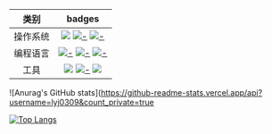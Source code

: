 类别|badges
:---:|:---:
操作系统|![](https://img.shields.io/badge/-Windows-0078D6?style=flat-square&logo=Windows) [![-](https://img.shields.io/badge/Debian-a80030?style=flat-square&logo=debian&logoColor=white)]() [![-](https://img.shields.io/badge/Ubuntu-dd4714?style=flat-square&logo=ubuntu&logoColor=white)]() 
编程语言|[![-](https://img.shields.io/badge/Go-00add8?style=flat-square&logo=go&logoColor=white)]() [![-](https://img.shields.io/badge/Python-3772a2?style=flat-square&logo=python&logoColor=white)]() [![-](https://img.shields.io/badge/JavaScript-d4b41a?style=flat-square&logo=javascript&logoColor=white)]() 
工具|![](https://img.shields.io/badge/-Jetbrains-grey?style=flat-square&logo=Jetbrains) [![-](https://img.shields.io/badge/VSCode-0066b8?style=flat-square&logo=visualstudiocode&logoColor=white)]() ![](https://img.shields.io/badge/-Docker-2496ED?style=flat-square&logo=Docker&logoColor=fff)  



![Anurag's GitHub stats](https://github-readme-stats.vercel.app/api?username=lyj0309&count_private=true

[![Top Langs](https://github-readme-stats.vercel.app/api/top-langs/?username=lyj0309)](https://github.com/anuraghazra/github-readme-stats)
<!--
**lyj0309/lyj0309** is a ✨ _special_ ✨ repository because its `README.md` (this file) appears on your GitHub profile.

Here are some ideas to get you started:

- 🔭 I’m currently working on ...
- 🌱 I’m currently learning ...
- 👯 I’m looking to collaborate on ...
- 🤔 I’m looking for help with ...
- 💬 Ask me about ...
- 📫 How to reach me: ...
- 😄 Pronouns: ...
- ⚡ Fun fact: ...
-->
